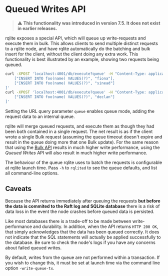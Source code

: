 # Queued Writes API
> :warning: **This functionality was introduced in version 7.5. It does not exist in earlier releases.**

rqlite exposes a special API, which will queue up write-requests and execute them in bulk. This allows clients to send multiple distinct requests to a rqlite node, and have rqlite automatically do the batching and bulk insert for the client, without the client doing any extra work. This functionality is best illustrated by an example, showing two requests being queued.
```bash
curl -XPOST 'localhost:4001/db/execute?queue' -H "Content-Type: application/json" -d '[
    ["INSERT INTO foo(name) VALUES(?)", "fiona"],
    ["INSERT INTO foo(name) VALUES(?)", "sinead"]
]'
curl -XPOST 'localhost:4001/db/execute?queue' -H "Content-Type: application/json" -d '[
    ["INSERT INTO foo(name) VALUES(?)", "declan"]
]'
```
Setting the URL query parameter `queue` enables queue mode, adding the request data to an internal queue.

rqlite will merge queued requests, and execute them as though they had been both contained in a single request. The net result is as if the client wrote a single Bulk request (assuming the queue timeout doesn't expire and result in the queue doing more that one Bulk update). For the same reason that using the [Bulk API](https://github.com/rqlite/rqlite/blob/master/DOC/BULK.md) results in much higher write performance, using the _Queued Writes_ API will also result in much higher write performance.

The behaviour of the queue rqlite uses to batch the requests is configurable at rqlite launch time. Pass `-h` to `rqlited` to see the queue defaults, and list all command-line options.

## Caveats
Because the API returns immediately after queuing the requests **but before the data is commited to the Raft log and SQLite database** there is a risk of data loss in the event the node crashes before queued data is persisted.

Like most databases there is a trade-off to be made between write-performance and durability. In addition, when the API returns `HTTP 200 OK`, that simply acknowledges that the data has been queued correctly. It does not indicate that the SQL statements will actually be applied successfully to the database. Be sure to check the node's logs if you have any concerns about failed queued writes.

By default, writes from the queue are not performed within a transaction. If you wish to change this, it must be set at launch time via the command line option `-write-queue-tx`.
